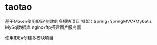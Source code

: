 # taotao
基于Maven使用IDEA创建的多模块项目
框架：Spring+SpringMVC+Mybatis  MySql数据库   nginx+ftp搭建图片服务器

使用IDEA创建多模块项目

